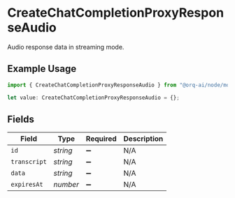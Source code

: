 # CreateChatCompletionProxyResponseAudio

Audio response data in streaming mode.

## Example Usage

```typescript
import { CreateChatCompletionProxyResponseAudio } from "@orq-ai/node/models/operations";

let value: CreateChatCompletionProxyResponseAudio = {};
```

## Fields

| Field              | Type               | Required           | Description        |
| ------------------ | ------------------ | ------------------ | ------------------ |
| `id`               | *string*           | :heavy_minus_sign: | N/A                |
| `transcript`       | *string*           | :heavy_minus_sign: | N/A                |
| `data`             | *string*           | :heavy_minus_sign: | N/A                |
| `expiresAt`        | *number*           | :heavy_minus_sign: | N/A                |